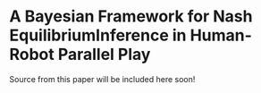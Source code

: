 # A Bayesian Framework for Nash EquilibriumInference in Human-Robot Parallel Play
Source from this paper will be included here soon!
